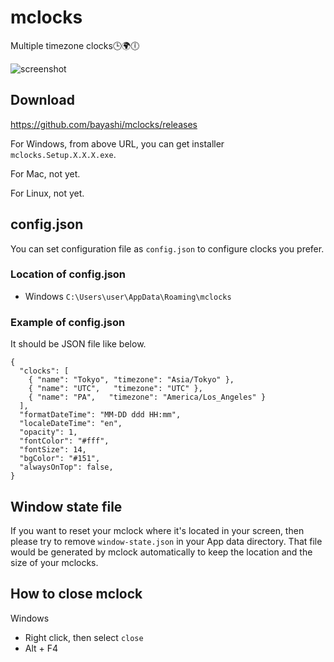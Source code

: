 # mclocks

Multiple timezone clocks🕒🌍🕕

![screenshot](https://raw.githubusercontent.com/bayashi/mclocks/main/screenshot/mclocks-screenshot-0.1.5.png)

## Download

https://github.com/bayashi/mclocks/releases

For Windows, from above URL, you can get installer `mclocks.Setup.X.X.X.exe`.

For Mac, not yet.

For Linux, not yet.

## config.json

You can set configuration file as `config.json` to configure clocks you prefer.

### Location of config.json

* Windows `C:\Users\user\AppData\Roaming\mclocks`

### Example of config.json

It should be JSON file like below.

    {
      "clocks": [
        { "name": "Tokyo", "timezone": "Asia/Tokyo" },
        { "name": "UTC",   "timezone": "UTC" },
        { "name": "PA",   "timezone": "America/Los_Angeles" }
      ],
      "formatDateTime": "MM-DD ddd HH:mm",
      "localeDateTime": "en",
      "opacity": 1,
      "fontColor": "#fff",
      "fontSize": 14,
      "bgColor": "#151",
      "alwaysOnTop": false,
    }

## Window state file

If you want to reset your mclock where it's located in your screen, then please try to remove `window-state.json` in your App data directory. That file would be generated by mclock automatically to keep the location and the size of your mclocks.

## How to close mclock

Windows

* Right click, then select `close`
* Alt + F4
